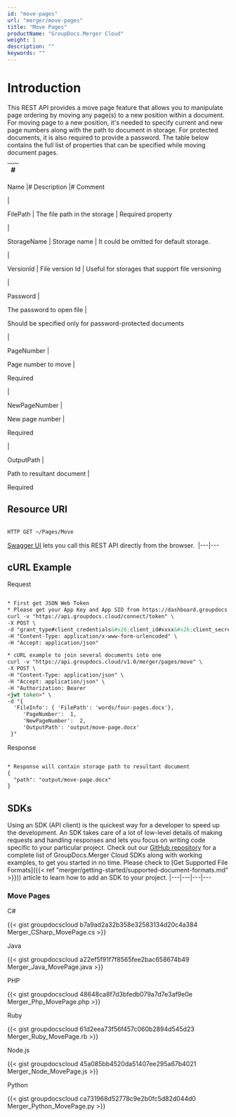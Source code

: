 ```yaml
---
id: "move-pages"
url: "merger/move-pages"
title: "Move Pages"
productName: "GroupDocs.Merger Cloud"
weight: 1
description: ""
keywords: ""
---
```


# Introduction #

This REST API provides a move page feature that allows you to manipulate page ordering by moving any page(s) to a new position within a document. 
For moving page to a new position, it's needed to specify current and new page numbers along with the path to document in storage. For protected documents, it is also required to provide a password.
The table below contains the full list of properties that can be specified while moving document pages.

|#
|---
Name
|#
Description
|#
Comment

|

FilePath
|
The file path in the storage
|
Required property

|

StorageName
|
Storage name
|
It could be omitted for default storage.

|

VersionId
|
File version Id
|
Useful for storages that support file versioning

|

Password
|

The password to open file
|

Should be specified only for password-protected documents

|

PageNumber
|

Page number to move
|

Required

|

NewPageNumber
|

New page number
|

Required

|

OutputPath
|

Path to resultant document
|

Required

## Resource URI ##

```html

HTTP GET ~/Pages/Move

 ```

[Swagger UI](https://apireference.groupdocs.cloud/merger/#/Pages/Move) lets you call this REST API directly from the browser. 
|---|---

## cURL Example ##

 Request
```html

* First get JSON Web Token
* Please get your App Key and App SID from https://dashboard.groupdocs.cloud/#/apps. Kindly place App Key in "client_secret" and App SID in "client_id" argument.
curl -v "https://api.groupdocs.cloud/connect/token" \
-X POST \
-d "grant_type#client_credentials&#x26;client_id#xxxx&#x26;client_secret#xxxx" \
-H "Content-Type: application/x-www-form-urlencoded" \
-H "Accept: application/json"

* cURL example to join several documents into one
curl -v "https://api.groupdocs.cloud/v1.0/merger/pages/move" \
-X POST \
-H "Content-Type: application/json" \
-H "Accept: application/json" \
-H "Authorization: Bearer
<jwt token>" \
-d "{
  'FileInfo': { 'FilePath': 'words/four-pages.docx'},
     'PageNumber':  1,
     'NewPageNumber':  2,
     'OutputPath': 'output/move-page.docx'
 }"
 ```

 Response
```html

* Response will contain storage path to resultant document
{
  "path": "output/move-page.docx"
}
 ```

## SDKs ##

Using an SDK (API client) is the quickest way for a developer to speed up the development. An SDK takes care of a lot of low-level details of making requests and handling responses and lets you focus on writing code specific to your particular project. Check out our [GitHub repository](https://github.com/groupdocs-merger-cloud) for a complete list of GroupDocs.Merger Cloud SDKs along with working examples, to get you started in no time. Please check to [Get Supported File Formats]({{< ref "merger/getting-started/supported-document-formats.md" >}})) article to learn how to add an SDK to your project.
|---|---|---|---

### Move Pages ###

 C#

{{< gist groupdocscloud b7a9ad2a32b358e32583134d20c4a384 Merger_CSharp_MovePage.cs >}}

 Java

{{< gist groupdocscloud a22ef5f91f7f8565fee2bac658674b49 Merger_Java_MovePage.java >}}

 PHP

{{< gist groupdocscloud 48648ca8f7d3bfedb079a7d7e3af9e0e Merger_Php_MovePage.php >}}

 Ruby

{{< gist groupdocscloud 61d2eea73f56f457c060b2894d545d23 Merger_Ruby_MovePage.rb >}}

 Node.js

{{< gist groupdocscloud 45a085bb4520da51407ee295a67b4021 Merger_Node_MovePage.js >}}

 Python

{{< gist groupdocscloud ca731968d52778c9e2b0fc5d82d044d0 Merger_Python_MovePage.py >}}

